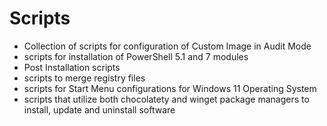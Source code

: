 # Scripts

- Collection of scripts for configuration of Custom Image in Audit Mode
- scripts for installation of PowerShell 5.1 and 7 modules
- Post Installation scripts
- scripts to merge registry files
- scripts for Start Menu configurations for Windows 11 Operating System
- scripts that utilize both chocolatety and winget package managers to install, update and uninstall software
